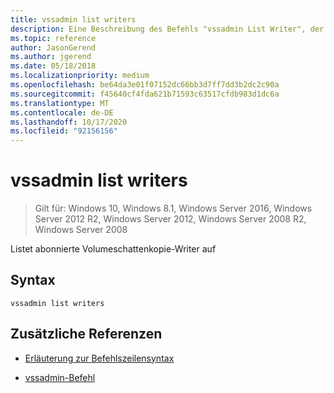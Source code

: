 ```yaml
---
title: vssadmin list writers
description: Eine Beschreibung des Befehls "vssadmin List Writer", der abonnierte volumeschattenkopierwriter auflistet.
ms.topic: reference
author: JasonGerend
ms.author: jgerend
ms.date: 05/18/2018
ms.localizationpriority: medium
ms.openlocfilehash: be64da3e01f07152dc66bb3d7ff7dd3b2dc2c90a
ms.sourcegitcommit: f45640cf4fda621b71593c63517cfdb983d1dc6a
ms.translationtype: MT
ms.contentlocale: de-DE
ms.lasthandoff: 10/17/2020
ms.locfileid: "92156156"
---
```

# <a name="vssadmin-list-writers"></a>vssadmin list writers

> Gilt für: Windows 10, Windows 8.1, Windows Server 2016, Windows Server 2012 R2, Windows Server 2012, Windows Server 2008 R2, Windows Server 2008

Listet abonnierte Volumeschattenkopie-Writer auf

## <a name="syntax"></a>Syntax

```
vssadmin list writers
```

## <a name="additional-references"></a>Zusätzliche Referenzen

- [Erläuterung zur Befehlszeilensyntax](command-line-syntax-key.md)

- [vssadmin-Befehl](vssadmin.md)
